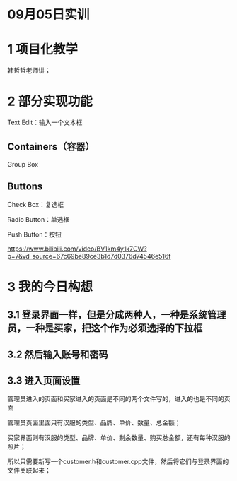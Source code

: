 09月05日实训
===

# 1 项目化教学

韩哲哲老师讲；

# 2 部分实现功能

Text Edit：输入一个文本框

## Containers（容器）

Group Box

## Buttons

Check Box：复选框

Radio Button：单选框

Push Button：按钮

<https://www.bilibili.com/video/BV1km4y1k7CW?p=7&vd_source=67c69be89ce3b1d7d0376d74546e516f>

# 3 我的今日构想

## 3.1 登录界面一样，但是分成两种人，一种是系统管理员，一种是买家，把这个作为必须选择的下拉框

## 3.2 然后输入账号和密码

## 3.3 进入页面设置

管理员进入的页面和买家进入的页面是不同的两个文件写的，进入的也是不同的页面

管理员页面里面只有汉服的类型、品牌、单价、数量、总金额；

买家界面则有汉服的类型、品牌、单价、剩余数量、购买总金额，还有每种汉服的照片；

所以只需要新写一个customer.h和customer.cpp文件，然后将它们与登录界面的文件关联起来；
